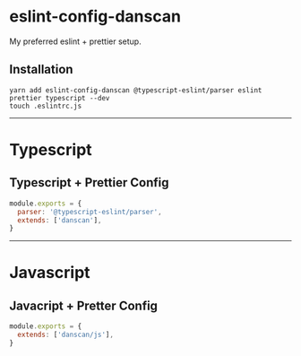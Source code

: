 # eslint-config-danscan
My preferred eslint + prettier setup.

## Installation
```
yarn add eslint-config-danscan @typescript-eslint/parser eslint prettier typescript --dev
touch .eslintrc.js
```

* * *

# Typescript

## Typescript + Prettier Config
```javascript
module.exports = {
  parser: '@typescript-eslint/parser',
  extends: ['danscan'],
}
```
* * *

# Javascript

## Javacript + Pretter Config
```javascript
module.exports = {
  extends: ['danscan/js'],
}
```